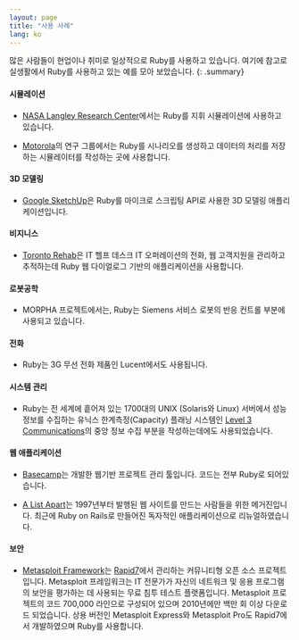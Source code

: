 ```yaml
---
layout: page
title: "사용 사례"
lang: ko
---
```


많은 사람들이 현업이나 취미로 일상적으로 Ruby를 사용하고 있습니다.
여기에 참고로 실생활에서 Ruby를 사용하고 있는 예를 모아 보았습니다.
{: .summary}

#### 시뮬레이션

* [NASA Langley Research Center][1]에서는 Ruby를 지휘 시뮬레이션에
  사용하고 있습니다.

* [Motorola][2]의 연구 그룹에서는 Ruby를 시나리오를 생성하고 데이터의
  처리를 저장하는 시뮬레이터를 작성하는 곳에 사용합니다.

#### 3D 모델링

* [Google SketchUp][3]은 Ruby를 마이크로 스크립팅 API로 사용한
  3D 모델링 애플리케이션입니다.

#### 비지니스

* [Toronto Rehab][4]은 IT 헬프 데스크 IT 오퍼레이션의 전화, 웹 고객지원을
  관리하고 추적하는데 Ruby 웹 다이얼로그 기반의 애플리케이션을 사용합니다.

#### 로봇공학

* MORPHA 프로젝트에서는, Ruby는 Siemens 서비스 로봇의 반응 컨트롤
  부분에 사용되고 있습니다.

#### 전화

* Ruby는 3G 무선 전화 제품인 Lucent에서도 사용됩니다.

#### 시스템 관리

* Ruby는 전 세계에 흩어져 있는 1700대의 UNIX (Solaris와 Linux) 서버에서
  성능 정보를 수집하는 유닉스 한계측정(Capacity) 플래닝 시스템인
  [Level 3 Communications][8]의 중앙 정보 수집 부분을 작성하는데에도
  사용되었습니다.

#### 웹 애플리케이션

* [Basecamp][9]는 개발한 웹기반 프로젝트 관리 툴입니다.
  코드는 전부 Ruby로 되어있습니다.

* [A List Apart][10]는 1997년부터 발행된 웹 사이트를 만드는 사람들을 위한
  메거진입니다. 최근에 Ruby on Rails로 만들어진 독자적인 애플리케이션으로
  리뉴얼하였습니다.

#### 보안

* [Metasploit Framework][metasploit]는 [Rapid7][rapid7]에서 관리하는 커뮤니티형
  오픈 소스 프로젝트입니다. Metasploit 프레임워크는 IT 전문가가 자신의
  네트워크 및 응용 프로그램의 보안을 평가하는 데 사용되는 무료 침투
  테스트 플랫폼입니다. Metasploit 프로젝트의 코드 700,000 라인으로
  구성되어 있으며 2010년에만 백만 회 이상 다운로드 되었습니다.
  상용 버전인 Metasploit Express와 Metasploit Pro도
  Rapid7에서 개발하였으며 Ruby를 사용합니다.



[1]: http://www.larc.nasa.gov/
[2]: http://www.motorola.com
[3]: http://www.sketchup.com/
[4]: https://www.uhn.ca/TorontoRehab
[8]: http://www.level3.com/
[9]: https://www.basecamp.com
[10]: http://www.alistapart.com

[metasploit]: http://www.metasploit.com
[rapid7]: http://www.rapid7.com
